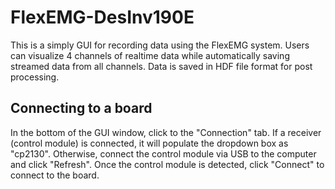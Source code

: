 # FlexEMG-DesInv190E
This is a simply GUI for recording data using the FlexEMG system. Users can visualize 4 channels of realtime data while automatically saving streamed data from all channels. Data is saved in HDF file format for post processing.

## Connecting to a board
In the bottom of the GUI window, click to the "Connection" tab. If a receiver (control module) is connected, it will populate the dropdown box as "cp2130". Otherwise, connect the control module via USB to the computer and click "Refresh". Once the control module is detected, click "Connect" to connect to the board. 
